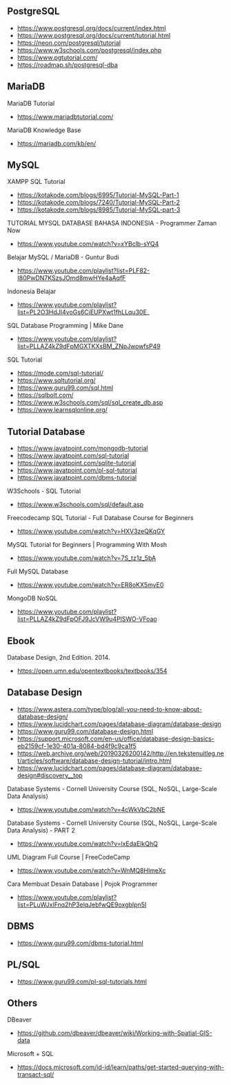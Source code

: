 ## PostgreSQL

- https://www.postgresql.org/docs/current/index.html
- https://www.postgresql.org/docs/current/tutorial.html
- https://neon.com/postgresql/tutorial
- https://www.w3schools.com/postgresql/index.php
- https://www.pgtutorial.com/
- https://roadmap.sh/postgresql-dba

## MariaDB

MariaDB Tutorial
- https://www.mariadbtutorial.com/

MariaDB Knowledge Base
- https://mariadb.com/kb/en/

## MySQL

XAMPP SQL Tutorial
- https://kotakode.com/blogs/6995/Tutorial-MySQL-Part-1
- https://kotakode.com/blogs/7240/Tutorial-MySQL-Part-2
- https://kotakode.com/blogs/8985/Tutorial-MySQL-part-3

TUTORIAL MYSQL DATABASE BAHASA INDONESIA - Programmer Zaman Now
- https://www.youtube.com/watch?v=xYBclb-sYQ4

Belajar MySQL / MariaDB - Guntur Budi
- https://www.youtube.com/playlist?list=PLF82-I80PwDN7KSzsJOmd8mwHYe4aAqfF

Indonesia Belajar
- https://www.youtube.com/playlist?list=PL2O3HdJI4voGs6CiEUPXwt1fhLLqu30E_

SQL Database Programming | Mike Dane
- https://www.youtube.com/playlist?list=PLLAZ4kZ9dFpMGXTKXsBM_ZNpJwowfsP49

SQL Tutorial
- https://mode.com/sql-tutorial/
- https://www.sqltutorial.org/
- https://www.guru99.com/sql.html
- https://sqlbolt.com/
- https://www.w3schools.com/sql/sql_create_db.asp
- https://www.learnsqlonline.org/

## Tutorial Database

- https://www.javatpoint.com/mongodb-tutorial
- https://www.javatpoint.com/sql-tutorial
- https://www.javatpoint.com/sqlite-tutorial
- https://www.javatpoint.com/pl-sql-tutorial
- https://www.javatpoint.com/dbms-tutorial

W3Schools - SQL Tutorial
- https://www.w3schools.com/sql/default.asp

Freecodecamp SQL Tutorial - Full Database Course for Beginners
- https://www.youtube.com/watch?v=HXV3zeQKqGY

MySQL Tutorial for Beginners | Programming With Mosh
- https://www.youtube.com/watch?v=7S_tz1z_5bA

Full MySQL Database
- https://www.youtube.com/watch?v=ER8oKX5myE0

MongoDB NoSQL
- https://www.youtube.com/playlist?list=PLLAZ4kZ9dFpOFJ9JcVW9u4PlSWO-VFoao


## Ebook

Database Design, 2nd Edition. 2014.
- https://open.umn.edu/opentextbooks/textbooks/354


## Database Design

- https://www.astera.com/type/blog/all-you-need-to-know-about-database-design/
- https://www.lucidchart.com/pages/database-diagram/database-design
- https://www.guru99.com/database-design.html
- https://support.microsoft.com/en-us/office/database-design-basics-eb2159cf-1e30-401a-8084-bd4f9c9ca1f5
- https://web.archive.org/web/20190326200142/http://en.tekstenuitleg.net/articles/software/database-design-tutorial/intro.html
- https://www.lucidchart.com/pages/database-diagram/database-design#discovery__top

Database Systems - Cornell University Course (SQL, NoSQL, Large-Scale Data Analysis)
- https://www.youtube.com/watch?v=4cWkVbC2bNE

Database Systems - Cornell University Course (SQL, NoSQL, Large-Scale Data Analysis) - PART 2
- https://www.youtube.com/watch?v=lxEdaElkQhQ

UML Diagram Full Course | FreeCodeCamp
- https://www.youtube.com/watch?v=WnMQ8HlmeXc

Cara Membuat Desain Database | Pojok Programmer
- https://www.youtube.com/playlist?list=PLuWJxlFnq2hP3elqJebfwQE9oxgbIpn5I


## DBMS

- https://www.guru99.com/dbms-tutorial.html


## PL/SQL

- https://www.guru99.com/pl-sql-tutorials.html


## Others

DBeaver
- https://github.com/dbeaver/dbeaver/wiki/Working-with-Spatial-GIS-data

Microsoft + SQL
- https://docs.microsoft.com/id-id/learn/paths/get-started-querying-with-transact-sql/
